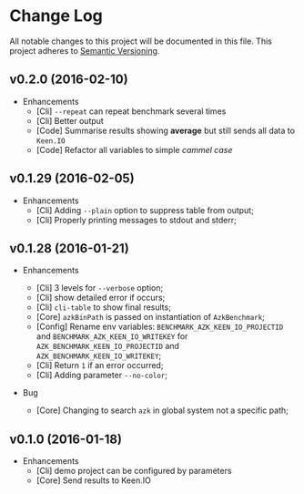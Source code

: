 # Change Log

All notable changes to this project will be documented in this file.
This project adheres to [Semantic Versioning](http://semver.org/).

## v0.2.0 (2016-02-10)

* Enhancements
  - [Cli] `--repeat` can repeat benchmark several times
  - [Cli] Better output
  - [Code] Summarise results showing **average** but still sends all data to `Keen.IO`
  - [Code] Refactor all variables to simple *cammel case*

## v0.1.29 (2016-02-05)

* Enhancements
  - [Cli] Adding `--plain` option to suppress table from output;
  - [Cli] Properly printing messages to stdout and stderr;

## v0.1.28 (2016-01-21)

* Enhancements
  - [Cli] 3 levels for `--verbose` option;
  - [Cli] show detailed error if occurs;
  - [Cli] `cli-table` to show final results;
  - [Core] `azkBinPath` is passed on instantiation of `AzkBenchmark`;
  - [Config] Rename env variables: `BENCHMARK_AZK_KEEN_IO_PROJECTID` and `BENCHMARK_AZK_KEEN_IO_WRITEKEY` for `AZK_BENCHMARK_KEEN_IO_PROJECTID` and `AZK_BENCHMARK_KEEN_IO_WRITEKEY`;
  - [Cli] Return `1` if an error occurred;
  - [Cli] Adding parameter `--no-color`;

* Bug
  - [Core] Changing to search `azk` in global system not a specific path;

## v0.1.0 (2016-01-18)

* Enhancements
  - [Cli] demo project can be configured by parameters
  - [Core] Send results to Keen.IO
